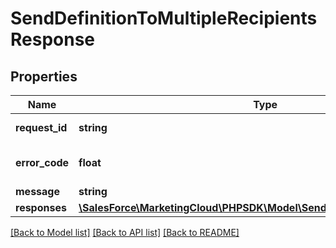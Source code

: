 # SendDefinitionToMultipleRecipientsResponse

## Properties
Name | Type | Description | Notes
------------ | ------------- | ------------- | -------------
**request_id** | **string** | The ID of the request | [optional] 
**error_code** | **float** | The specific error code | [optional] 
**message** | **string** |  | [optional] 
**responses** | [**\SalesForce\MarketingCloud\PHPSDK\Model\SendDefinitionResponseItem[]**](SendDefinitionResponseItem.md) |  | [optional] 

[[Back to Model list]](../README.md#documentation-for-models) [[Back to API list]](../README.md#documentation-for-api-endpoints) [[Back to README]](../README.md)


